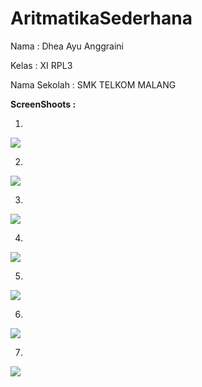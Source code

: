 # AritmatikaSederhana

Nama : Dhea Ayu Anggraini

Kelas : XI RPL3

Nama Sekolah : SMK TELKOM MALANG

**ScreenShoots :**

1.

<img src="https://github.com/Dheaayuang/AritmatikaSederhana/blob/master/1.PNG">

2.

<img src="https://github.com/Dheaayuang/AritmatikaSederhana/blob/master/2.PNG">

3.

<img src="https://github.com/Dheaayuang/AritmatikaSederhana/blob/master/3.PNG">

4.

<img src="https://github.com/Dheaayuang/AritmatikaSederhana/blob/master/4.PNG">

5.

<img src="https://github.com/Dheaayuang/AritmatikaSederhana/blob/master/5.PNG">

6.

<img src="https://github.com/Dheaayuang/AritmatikaSederhana/blob/master/6.PNG">

7.

<img src="https://github.com/Dheaayuang/AritmatikaSederhana/blob/master/7.PNG">

